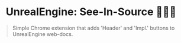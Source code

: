 <h1 align="center">UnrealEngine: See-In-Source 👨🏻‍💻</h1>

> Simple Chrome extension that adds 'Header' and 'Impl.' buttons to UnrealEngine web-docs.<br>
